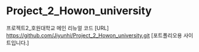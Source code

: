 # Project_2_Howon_university
프로젝트2_호원대학교 메인 리뉴얼 코드 [URL] https://github.com/Jiyunhi/Project_2_Howon_university.git
[포트폴리오용 사이트입니다.]
